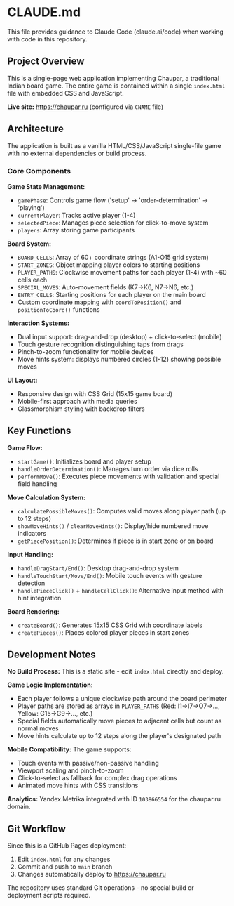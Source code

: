 # CLAUDE.md

This file provides guidance to Claude Code (claude.ai/code) when working with code in this repository.

## Project Overview

This is a single-page web application implementing Chaupar, a traditional Indian board game. The entire game is contained within a single `index.html` file with embedded CSS and JavaScript.

**Live site:** https://chaupar.ru (configured via `CNAME` file)

## Architecture

The application is built as a vanilla HTML/CSS/JavaScript single-file game with no external dependencies or build process.

### Core Components

**Game State Management:**
- `gamePhase`: Controls game flow ('setup' → 'order-determination' → 'playing')
- `currentPlayer`: Tracks active player (1-4)
- `selectedPiece`: Manages piece selection for click-to-move system
- `players`: Array storing game participants

**Board System:**
- `BOARD_CELLS`: Array of 60+ coordinate strings (A1-O15 grid system)
- `START_ZONES`: Object mapping player colors to starting positions
- `PLAYER_PATHS`: Clockwise movement paths for each player (1-4) with ~60 cells each
- `SPECIAL_MOVES`: Auto-movement fields (K7→K6, N7→N6, etc.)
- `ENTRY_CELLS`: Starting positions for each player on the main board
- Custom coordinate mapping with `coordToPosition()` and `positionToCoord()` functions

**Interaction Systems:**
- Dual input support: drag-and-drop (desktop) + click-to-select (mobile)
- Touch gesture recognition distinguishing taps from drags
- Pinch-to-zoom functionality for mobile devices
- Move hints system: displays numbered circles (1-12) showing possible moves

**UI Layout:**
- Responsive design with CSS Grid (15x15 game board)
- Mobile-first approach with media queries
- Glassmorphism styling with backdrop filters

## Key Functions

**Game Flow:**
- `startGame()`: Initializes board and player setup
- `handleOrderDetermination()`: Manages turn order via dice rolls
- `performMove()`: Executes piece movements with validation and special field handling

**Move Calculation System:**
- `calculatePossibleMoves()`: Computes valid moves along player path (up to 12 steps)
- `showMoveHints()` / `clearMoveHints()`: Display/hide numbered move indicators
- `getPiecePosition()`: Determines if piece is in start zone or on board

**Input Handling:**
- `handleDragStart/End()`: Desktop drag-and-drop system
- `handleTouchStart/Move/End()`: Mobile touch events with gesture detection
- `handlePieceClick()` + `handleCellClick()`: Alternative input method with hint integration

**Board Rendering:**
- `createBoard()`: Generates 15x15 CSS Grid with coordinate labels
- `createPieces()`: Places colored player pieces in start zones

## Development Notes

**No Build Process:** This is a static site - edit `index.html` directly and deploy.

**Game Logic Implementation:**
- Each player follows a unique clockwise path around the board perimeter
- Player paths are stored as arrays in `PLAYER_PATHS` (Red: I1→I7→O7→..., Yellow: G15→G9→..., etc.)
- Special fields automatically move pieces to adjacent cells but count as normal moves
- Move hints calculate up to 12 steps along the player's designated path

**Mobile Compatibility:** The game supports:
- Touch events with passive/non-passive handling
- Viewport scaling and pinch-to-zoom  
- Click-to-select as fallback for complex drag operations
- Animated move hints with CSS transitions

**Analytics:** Yandex.Metrika integrated with ID `103866554` for the chaupar.ru domain.

## Git Workflow

Since this is a GitHub Pages deployment:
1. Edit `index.html` for any changes
2. Commit and push to `main` branch
3. Changes automatically deploy to https://chaupar.ru

The repository uses standard Git operations - no special build or deployment scripts required.